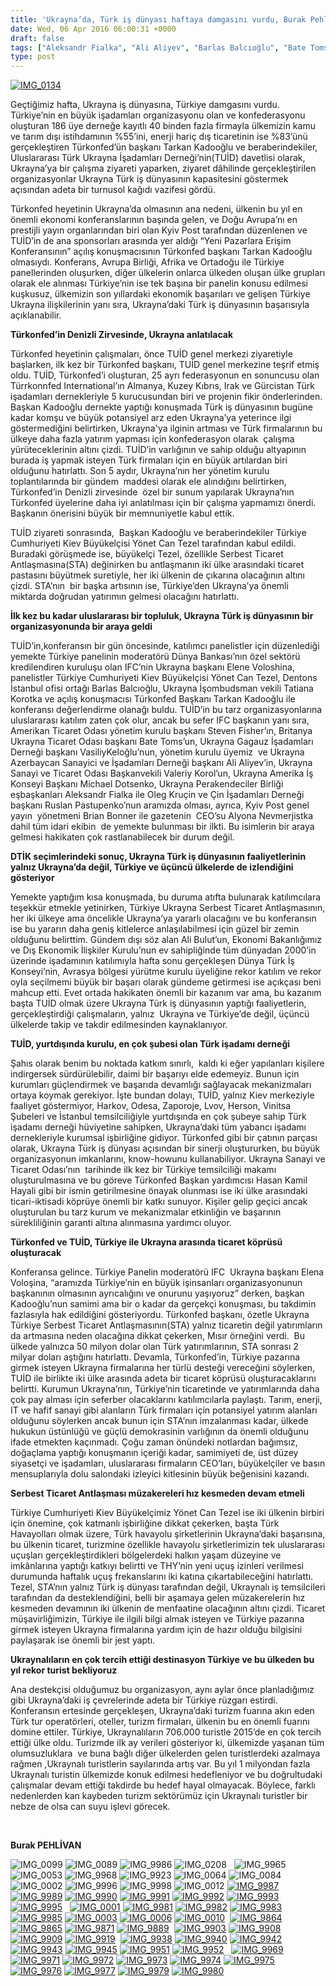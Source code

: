 ```yaml
---
title: 'Ukrayna’da, Türk iş dünyası haftaya damgasını vurdu, Burak Pehlivan'
date: Wed, 06 Apr 2016 06:00:31 +0000
draft: false
tags: ["Aleksandr Fialka", "Ali Aliyev", "Barlas Balcıoğlu", "Bate Toms", "Brian Bonner", "DTİK", "Ekonomi", "Elena Voloşina", "IFC Ukrayna", "Kyiv Post", "Michael Dotsenko", "Oleg Kruçin", "Ruslan Postupenko", "Steven Fisher", "Tarkan Kadooğlu", "Tatiana Korotka", "TUİD (Türk Ukrayna İşadamları Derneği)", "Turizm", "türkonfed", "Türkonfed International", "Ukrayna", "Ukrayna Sanayi ve Ticaret Odası", "Ukrayna Türk Toplumu", "Uluslarası İlişkiler", "Valeriy Korol", "Vasiliy Keloğlu", "Yaşam", "Yönet Can Tezel"]
type: post
---
```


[![IMG_0134](https://burakpehlivan.org/wp-content/uploads/2016/04/IMG_0134.jpg)](https://burakpehlivan.org/wp-content/uploads/2016/04/IMG_0134.jpg)

Geçtiğimiz hafta, Ukrayna iş dünyasına, Türkiye damgasını vurdu. Türkiye’nin en büyük işadamları organizasyonu olan ve konfederasyonu oluşturan 186 üye derneğe kayıtlı 40 binden fazla firmayla ülkemizin kamu ve tarım dışı istihdamının %55’ini, enerji hariç dış ticaretinin ise %83’ünü gerçekleştiren Türkonfed’ün başkanı Tarkan Kadooğlu ve beraberindekiler, Uluslararası Türk Ukrayna İşadamları Derneği’nin(TUİD) davetlisi olarak, Ukrayna’ya bir çalışma ziyareti yaparken, ziyaret dâhilinde gerçekleştirilen organizasyonlar Ukrayna Türk iş dünyasının kapasitesini göstermek açısından adeta bir turnusol kağıdı vazifesi gördü.

Türkonfed heyetinin Ukrayna’da olmasının ana nedeni, ülkenin bu yıl en önemli ekonomi konferanslarının başında gelen, ve Doğu Avrupa’nı en prestijli yayın organlarından biri olan Kyiv Post tarafından düzenlenen ve TUİD’in de ana sponsorları arasında yer aldığı “Yeni Pazarlara Erişim Konferansının” açılış konuşmacısının Türkonfed başkanı Tarkan Kadooğlu olmasıydı. Konferans, Avrupa Birliği, Afrika ve Ortadoğu ile Türkiye panellerinden oluşurken, diğer ülkelerin onlarca ülkeden oluşan ülke grupları olarak ele alınması Türkiye’nin ise tek başına bir panelin konusu edilmesi kuşkusuz, ülkemizin son yıllardaki ekonomik başarıları ve gelişen Türkiye Ukrayna ilişkilerinin yanı sıra, Ukrayna’daki Türk iş dünyasının başarısıyla açıklanabilir.

**Türkonfed’in Denizli Zirvesinde, Ukrayna anlatılacak**

Türkonfed heyetinin çalışmaları, önce TUİD genel merkezi ziyaretiyle başlarken, ilk kez bir Türkonfed başkanı, TUİD genel merkezine teşrif etmiş oldu. TUİD, Türkonfed’i oluşturan, 25 ayrı federasyonun en sonuncusu olan Türrkonnfed International’ın Almanya, Kuzey Kıbrıs, Irak ve Gürcistan Türk işadamları dernekleriyle 5 kurucusundan biri ve projenin fikir önderlerinden. Başkan Kadooğlu dernekte yaptığı konuşmada Türk iş dünyasının bugüne kadar komşu ve büyük potansiyel arz eden Ukrayna’ya yeterince ilgi göstermediğini belirtirken, Ukrayna'ya ilginin artması ve Türk firmalarının bu ülkeye daha fazla yatırım yapması için konfederasyon olarak  çalışma yürüteceklerinin altını çizdi. TUİD’in varlığının ve sahip olduğu altyapının burada iş yapmak isteyen Türk firmaları için en büyük artılardan biri olduğunu hatırlattı. Son 5 aydır, Ukrayna’nın her yönetim kurulu toplantılarında bir gündem  maddesi olarak ele alındığını belirtirken, Türkonfed’in Denizli zirvesinde  özel bir sunum yapılarak Ukrayna’nın Türkonfed üyelerine daha iyi anlatılması için bir çalışma yapmamızı önerdi. Başkanın önerisini büyük bir memnuniyetle kabul ettik.

TUİD ziyareti sonrasında,  Başkan Kadooğlu ve beraberindekiler Türkiye Cumhuriyeti Kiev Büyükelçisi Yönet Can Tezel tarafından kabul edildi. Buradaki görüşmede ise, büyükelçi Tezel, özellikle Serbest Ticaret Antlaşmasına(STA) değinirken bu antlaşmanın iki ülke arasındaki ticaret pastasını büyütmek suretiyle, her iki ülkenin de çıkarına olacağının altını çizdi. STA’nın  bir başka artısının ise, Türkiye’den Ukrayna’ya önemli miktarda doğrudan yatırımın gelmesi olacağını hatırlattı.

**İlk kez bu kadar uluslararası bir topluluk, Ukrayna Türk iş dünyasının bir organizasyonunda bir araya geldi** 

TUİD’in,konferansın bir gün öncesinde, katılımcı panelistler için düzenlediği yemekte Türkiye panelinin moderatörü Dünya Bankası’nın özel sektörü kredilendiren kuruluşu olan IFC’nin Ukrayna başkanı Elene Voloshina, panelistler Türkiye Cumhuriyeti Kiev Büyükelçisi Yönet Can Tezel, Dentons İstanbul ofisi ortağı Barlas Balcıoğlu, Ukrayna İşombudsman vekili Tatiana Korotka ve açılış konuşmacısı Türkonfed Başkanı Tarkan Kadooğlu ile konferansı değerlendirme olanağı buldu. TUİD’in bu tarz organizasyonlarına uluslararası katılım zaten çok olur, ancak bu sefer IFC başkanın yanı sıra, Amerikan Ticaret Odası yönetim kurulu başkanı Steven Fisher’ın, Britanya Ukrayna Ticaret Odası başkanı Bate Toms’un, Ukrayna Gagauz İşadamları Derneği başkanı VasiliyKeloğlu’nun, yönetim kurulu üyemiz  ve Ukrayna Azerbaycan Sanayici ve İşadamları Derneği başkanı Ali Aliyev’in, Ukrayna Sanayi ve Ticaret Odası Başkanvekili Valeriy Korol’un, Ukrayna Amerika İş Konseyi Başkanı Michael Dotsenko, Ukrayna Perakendeciler Birliği eşbaşkanları Aleksandr Fialka ile Oleg Kruçin ve Çin İşadamları Derneği başkanı Ruslan Pastupenko’nun aramızda olması, ayrıca, Kyiv Post genel yayın  yönetmeni Brian Bonner ile gazetenin  CEO’su Alyona Nevmerjistka dahil tüm idari ekibin  de yemekte bulunması bir ilkti. Bu isimlerin bir araya gelmesi hakikaten çok rastlanabilecek bir durum değil.

**DTİK seçimlerindeki sonuç, Ukrayna Türk iş dünyasının faaliyetlerinin yalnız Ukrayna’da değil, Türkiye ve üçüncü ülkelerde de izlendiğini gösteriyor** 

Yemekte yaptığım kısa konuşmada, bu duruma atıfta bulunarak katılımcılara teşekkür etmekle yetinirken, Türkiye Ukrayna Serbest Ticaret Antlaşmasının, her iki ülkeye ama öncelikle Ukrayna’ya yararlı olacağını ve bu konferansın ise bu yararın daha geniş kitlelerce anlaşılabilmesi için güzel bir zemin olduğunu belirttim. Gündem dışı söz alan Ali Bulut’un, Ekonomi Bakanlığımız ve Dış Ekonomik İlişkiler Kurulu’nun ev sahipliğinde tüm dünyadan 2000’in üzerinde işadamının katılımıyla hafta sonu gerçekleşen Dünya Türk İş Konseyi’nin, Avrasya bölgesi yürütme kurulu üyeliğine rekor katılım ve rekor oyla seçilmemi büyük bir başarı olarak gündeme getirmesi ise açıkçası beni mahcup etti. Evet ortada hakikaten önemli bir kazanım var ama, bu kazanım başta TUİD olmak üzere Ukrayna Türk iş dünyasının yaptığı faaliyetlerin, gerçekleştirdiği çalışmaların, yalnız  Ukrayna ve Türkiye’de değil, üçüncü ülkelerde takip ve takdir edilmesinden kaynaklanıyor.

**TUİD, yurtdışında kurulu, en çok şubesi olan Türk işadamı derneği** 

Şahıs olarak benim bu noktada katkım sınırlı,  kaldı ki eğer yapılanları kişilere indirgersek sürdürülebilir, daimi bir başarıyı elde edemeyiz. Bunun için kurumları güçlendirmek ve başarıda devamlığı sağlayacak mekanizmaları ortaya koymak gerekiyor. İşte bundan dolayı, TUİD, yalnız Kiev merkeziyle faaliyet göstermiyor, Harkov, Odesa, Zaporoje, Lvov, Herson, Vinitsa Şubeleri ve İstanbul temsilciliğiyle yurtdışında en çok şubeye sahip Türk işadamı derneği hüviyetine sahipken, Ukrayna’daki tüm yabancı işadamı dernekleriyle kurumsal işbirliğine gidiyor. Türkonfed gibi bir çatının parçası olarak, Ukrayna Türk iş dünyası açısından bir sinerji oluştururken, bu büyük organizasyonun imkanlarını, know-howunu kullanabiliyor. Ukrayna Sanayi ve Ticaret Odası’nın  tarihinde ilk kez bir Türkiye temsilciliği makamı oluşturulmasına ve bu göreve Türkonfed Başkan yardımcısı Hasan Kamil Hayali gibi bir ismin getirilmesine önayak olunması ise iki ülke arasındaki ticari-iktisadi köprüye önemli bir katkı sunuyor. Kişiler gelip geçici ancak oluşturulan bu tarz kurum ve mekanizmalar etkinliğin ve başarının sürekliliğinin garanti altına alınmasına yardımcı oluyor.

**Türkonfed ve TUİD, Türkiye ile Ukrayna arasında ticaret köprüsü oluşturacak** 

Konferansa gelince. Türkiye Panelin moderatörü IFC  Ukrayna başkanı Elena Voloşina, “aramızda Türkiye’nin en büyük işinsanları organizasyonunun başkanının olmasının ayrıcalığını ve onurunu yaşıyoruz” derken, başkan Kadooğlu’nun samimi ama bir o kadar da gerçekçi konuşması, bu takdimin fazlasıyla hak edildiğini gösteriyordu. Türkonfed başkanı, özetle Ukrayna Türkiye Serbest Ticaret Antlaşmasının(STA) yalnız ticaretin değil yatırımların da artmasına neden olacağına dikkat çekerken, Mısır örneğini verdi.  Bu ülkede yalnızca 50 milyon dolar olan Türk yatırımlarının, STA sonrası 2 milyar doları aştığını hatırlattı. Devamla, Türkonfed’in, Türkiye pazarına girmek isteyen Ukrayna firmalarına her türlü desteği vereceğini söylerken, TUİD ile birlikte iki ülke arasında adeta bir ticaret köprüsü oluşturacaklarını belirtti. Kurumun Ukrayna’nın, Türkiye’nin ticaretinde ve yatırımlarında daha çok pay alması için seferber olacaklarını katılımcılarla paylaştı. Tarım, enerji, IT ve hafif sanayi gibi alanların Türk firmaları için potansiyel yatırım alanları olduğunu söylerken ancak bunun için STA’nın imzalanması kadar, ülkede hukukun üstünlüğü ve güçlü demokrasinin varlığının da önemli olduğunu ifade etmekten kaçınmadı. Çoğu zaman önündeki notlardan bağımsız, doğaçlama yaptığı konuşmanın içeriği kadar, samimiyeti de, üst düzey siyasetçi ve işadamları, uluslararası firmaların CEO’ları, büyükelçiler ve basın mensuplarıyla dolu salondaki izleyici kitlesinin büyük beğenisini kazandı.

**Serbest Ticaret Antlaşması müzakereleri hız kesmeden devam etmeli** 

Türkiye Cumhuriyeti Kiev Büyükelçimiz Yönet Can Tezel ise iki ülkenin birbiri için önemine, çok katmanlı işbirliğine dikkat çekerken, başta Türk Havayolları olmak üzere, Türk havayolu şirketlerinin Ukrayna’daki başarısına, bu ülkenin ticaret, turizmine özellikle havayolu şirketlerimizin tek uluslararası uçuşları gerçekleştirdikleri bölgelerdeki halkın yaşam düzeyine ve imkânlarına yaptığı katkıyı belirtti ve THY’nin yeni uçuş izinleri verilmesi durumunda haftalık uçuş frekanslarını iki katına çıkartabileceğini hatırlattı. Tezel, STA’nın yalnız Türk iş dünyası tarafından değil, Ukraynalı iş temsilcileri tarafından da desteklendiğini, belli bir aşamaya gelen müzakerelerin hız kesmeden devamının iki ülkenin de menfaatine olacağının altını çizdi. Ticaret müşavirliğimizin, Türkiye ile ilgili bilgi almak isteyen ve Türkiye pazarına girmek isteyen Ukrayna firmalarına yardım için de hazır olduğu bilgisini paylaşarak ise önemli bir jest yaptı.

**Ukraynalıların en çok tercih ettiği destinasyon Türkiye ve bu ülkeden bu yıl rekor turist bekliyoruz**

Ana destekçisi olduğumuz bu organizasyon, aynı aylar önce planladığımız gibi Ukrayna’daki iş çevrelerinde adeta bir Türkiye rüzgarı estirdi. Konferansın ertesinde gerçekleşen, Ukrayna’daki turizm fuarına akın eden Türk tur operatörleri, oteller, turizm firmaları, ülkenin bu en önemli fuarını  domine ettiler. Türkiye, Ukraynalıların 706.000 turistle 2015’de en çok tercih ettiği ülke oldu. Turizmde ilk ay verileri gösteriyor ki, ülkemizde yaşanan tüm olumsuzluklara  ve buna bağlı diğer ülkelerden gelen turistlerdeki azalmaya rağmen ,Ukraynalı turistlerin sayılarında artış var. Bu yıl 1 milyondan fazla Ukraynalı turistin ülkemizde konuk edilmesi hedefleniyor ve bu doğrultudaki çalışmalar devam ettiği takdirde bu hedef hayal olmayacak. Böylece, farklı nedenlerden kan kaybeden turizm sektörümüz için Ukraynalı turistler bir nebze de olsa can suyu işlevi görecek.

 

**Burak PEHLİVAN**

![IMG_0099](https://burakpehlivan.org/wp-content/uploads/2016/04/IMG_0099.jpg) ![IMG_0089](https://burakpehlivan.org/wp-content/uploads/2016/04/IMG_0089.jpg) ![IMG_9986](https://burakpehlivan.org/wp-content/uploads/2016/04/IMG_9986.jpg) ![IMG_0208](https://burakpehlivan.org/wp-content/uploads/2016/04/IMG_0208.jpg)   ![IMG_9965](https://burakpehlivan.org/wp-content/uploads/2016/04/IMG_9965.jpg) ![IMG_0053](https://burakpehlivan.org/wp-content/uploads/2016/04/IMG_0053.jpg) ![IMG_9968](https://burakpehlivan.org/wp-content/uploads/2016/04/IMG_9968.jpg) ![IMG_9923](https://burakpehlivan.org/wp-content/uploads/2016/04/IMG_9923.jpg) ![IMG_0064](https://burakpehlivan.org/wp-content/uploads/2016/04/IMG_0064.jpg) ![IMG_0084](https://burakpehlivan.org/wp-content/uploads/2016/04/IMG_0084.jpg) ![IMG_0002](https://burakpehlivan.org/wp-content/uploads/2016/04/IMG_0002.jpg) ![IMG_9996](https://burakpehlivan.org/wp-content/uploads/2016/04/IMG_9996.jpg) ![IMG_9998](https://burakpehlivan.org/wp-content/uploads/2016/04/IMG_9998.jpg) ![IMG_0012](https://burakpehlivan.org/wp-content/uploads/2016/04/IMG_0012.jpg) [![IMG_9987](https://burakpehlivan.org/wp-content/uploads/2016/04/IMG_9987.jpg)](https://burakpehlivan.org/wp-content/uploads/2016/04/IMG_9987.jpg) [![IMG_9989](https://burakpehlivan.org/wp-content/uploads/2016/04/IMG_9989.jpg)](https://burakpehlivan.org/wp-content/uploads/2016/04/IMG_9989.jpg) [![IMG_9990](https://burakpehlivan.org/wp-content/uploads/2016/04/IMG_9990.jpg)](https://burakpehlivan.org/wp-content/uploads/2016/04/IMG_9990.jpg) [![IMG_9991](https://burakpehlivan.org/wp-content/uploads/2016/04/IMG_9991.jpg)](https://burakpehlivan.org/wp-content/uploads/2016/04/IMG_9991.jpg) [![IMG_9992](https://burakpehlivan.org/wp-content/uploads/2016/04/IMG_9992.jpg)](https://burakpehlivan.org/wp-content/uploads/2016/04/IMG_9992.jpg) [![IMG_9993](https://burakpehlivan.org/wp-content/uploads/2016/04/IMG_9993.jpg)](https://burakpehlivan.org/wp-content/uploads/2016/04/IMG_9993.jpg) [![IMG_9995](https://burakpehlivan.org/wp-content/uploads/2016/04/IMG_9995.jpg)](https://burakpehlivan.org/wp-content/uploads/2016/04/IMG_9995.jpg)   [![IMG_0001](https://burakpehlivan.org/wp-content/uploads/2016/04/IMG_0001.jpg)](https://burakpehlivan.org/wp-content/uploads/2016/04/IMG_0001.jpg) [![IMG_9981](https://burakpehlivan.org/wp-content/uploads/2016/04/IMG_9981.jpg)](https://burakpehlivan.org/wp-content/uploads/2016/04/IMG_9981.jpg) [![IMG_9982](https://burakpehlivan.org/wp-content/uploads/2016/04/IMG_9982.jpg)](https://burakpehlivan.org/wp-content/uploads/2016/04/IMG_9982.jpg) [![IMG_9983](https://burakpehlivan.org/wp-content/uploads/2016/04/IMG_9983.jpg)](https://burakpehlivan.org/wp-content/uploads/2016/04/IMG_9983.jpg) [![IMG_9985](https://burakpehlivan.org/wp-content/uploads/2016/04/IMG_9985.jpg)](https://burakpehlivan.org/wp-content/uploads/2016/04/IMG_9985.jpg) [![IMG_0003](https://burakpehlivan.org/wp-content/uploads/2016/04/IMG_0003.jpg)](https://burakpehlivan.org/wp-content/uploads/2016/04/IMG_0003.jpg) [![IMG_0006](https://burakpehlivan.org/wp-content/uploads/2016/04/IMG_0006.jpg)](https://burakpehlivan.org/wp-content/uploads/2016/04/IMG_0006.jpg) [![IMG_0010](https://burakpehlivan.org/wp-content/uploads/2016/04/IMG_0010.jpg)](https://burakpehlivan.org/wp-content/uploads/2016/04/IMG_0010.jpg)  [![IMG_9864](https://burakpehlivan.org/wp-content/uploads/2016/04/IMG_9864.jpg)](https://burakpehlivan.org/wp-content/uploads/2016/04/IMG_9864.jpg) [![IMG_9865](https://burakpehlivan.org/wp-content/uploads/2016/04/IMG_9865.jpg)](https://burakpehlivan.org/wp-content/uploads/2016/04/IMG_9865.jpg) [![IMG_9871](https://burakpehlivan.org/wp-content/uploads/2016/04/IMG_9871.jpg)](https://burakpehlivan.org/wp-content/uploads/2016/04/IMG_9871.jpg) [![IMG_9889](https://burakpehlivan.org/wp-content/uploads/2016/04/IMG_9889.jpg)](https://burakpehlivan.org/wp-content/uploads/2016/04/IMG_9889.jpg)  [![IMG_9903](https://burakpehlivan.org/wp-content/uploads/2016/04/IMG_9903.jpg)](https://burakpehlivan.org/wp-content/uploads/2016/04/IMG_9903.jpg) [![IMG_9908](https://burakpehlivan.org/wp-content/uploads/2016/04/IMG_9908.jpg)](https://burakpehlivan.org/wp-content/uploads/2016/04/IMG_9908.jpg) [![IMG_9909](https://burakpehlivan.org/wp-content/uploads/2016/04/IMG_9909.jpg)](https://burakpehlivan.org/wp-content/uploads/2016/04/IMG_9909.jpg) [![IMG_9919](https://burakpehlivan.org/wp-content/uploads/2016/04/IMG_9919.jpg)](https://burakpehlivan.org/wp-content/uploads/2016/04/IMG_9919.jpg)  [![IMG_9938](https://burakpehlivan.org/wp-content/uploads/2016/04/IMG_9938.jpg)](https://burakpehlivan.org/wp-content/uploads/2016/04/IMG_9938.jpg) [![IMG_9940](https://burakpehlivan.org/wp-content/uploads/2016/04/IMG_9940.jpg)](https://burakpehlivan.org/wp-content/uploads/2016/04/IMG_9940.jpg) [![IMG_9942](https://burakpehlivan.org/wp-content/uploads/2016/04/IMG_9942.jpg)](https://burakpehlivan.org/wp-content/uploads/2016/04/IMG_9942.jpg) [![IMG_9943](https://burakpehlivan.org/wp-content/uploads/2016/04/IMG_9943.jpg)](https://burakpehlivan.org/wp-content/uploads/2016/04/IMG_9943.jpg) [![IMG_9945](https://burakpehlivan.org/wp-content/uploads/2016/04/IMG_9945.jpg)](https://burakpehlivan.org/wp-content/uploads/2016/04/IMG_9945.jpg) [![IMG_9951](https://burakpehlivan.org/wp-content/uploads/2016/04/IMG_9951.jpg)](https://burakpehlivan.org/wp-content/uploads/2016/04/IMG_9951.jpg) [![IMG_9952](https://burakpehlivan.org/wp-content/uploads/2016/04/IMG_9952.jpg)](https://burakpehlivan.org/wp-content/uploads/2016/04/IMG_9952.jpg)   [![IMG_9969](https://burakpehlivan.org/wp-content/uploads/2016/04/IMG_9969.jpg)](https://burakpehlivan.org/wp-content/uploads/2016/04/IMG_9969.jpg) [![IMG_9971](https://burakpehlivan.org/wp-content/uploads/2016/04/IMG_9971.jpg)](https://burakpehlivan.org/wp-content/uploads/2016/04/IMG_9971.jpg) [![IMG_9972](https://burakpehlivan.org/wp-content/uploads/2016/04/IMG_9972.jpg)](https://burakpehlivan.org/wp-content/uploads/2016/04/IMG_9972.jpg) [![IMG_9973](https://burakpehlivan.org/wp-content/uploads/2016/04/IMG_9973.jpg)](https://burakpehlivan.org/wp-content/uploads/2016/04/IMG_9973.jpg) [![IMG_9974](https://burakpehlivan.org/wp-content/uploads/2016/04/IMG_9974.jpg)](https://burakpehlivan.org/wp-content/uploads/2016/04/IMG_9974.jpg) [![IMG_9975](https://burakpehlivan.org/wp-content/uploads/2016/04/IMG_9975.jpg)](https://burakpehlivan.org/wp-content/uploads/2016/04/IMG_9975.jpg) [![IMG_9976](https://burakpehlivan.org/wp-content/uploads/2016/04/IMG_9976.jpg)](https://burakpehlivan.org/wp-content/uploads/2016/04/IMG_9976.jpg) [![IMG_9977](https://burakpehlivan.org/wp-content/uploads/2016/04/IMG_9977.jpg)](https://burakpehlivan.org/wp-content/uploads/2016/04/IMG_9977.jpg) [![IMG_9979](https://burakpehlivan.org/wp-content/uploads/2016/04/IMG_9979.jpg)](https://burakpehlivan.org/wp-content/uploads/2016/04/IMG_9979.jpg) [![IMG_9980](https://burakpehlivan.org/wp-content/uploads/2016/04/IMG_9980.jpg)](https://burakpehlivan.org/wp-content/uploads/2016/04/IMG_9980.jpg)